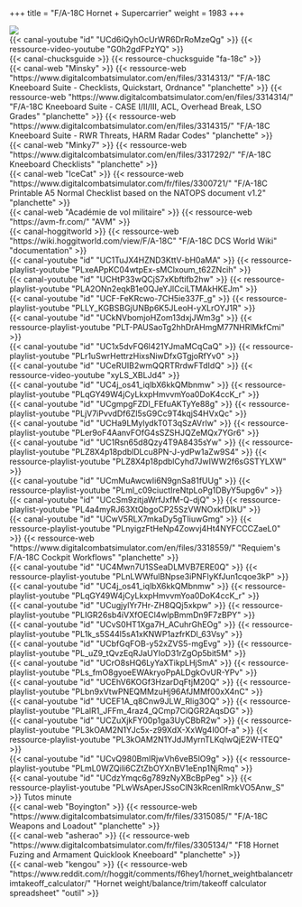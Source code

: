 +++
title = "F/A-18C Hornet + Supercarrier"
weight = 1983
+++

<img src=/apprentissage/fa18c_formation.png class=decoration />

<div class="contenu"> <!-- le hangar de Sklang //-->
{{< canal-youtube "id" "UCd6iQyhOcUrWR6DrRoMzeQg" >}}
{{< ressource-video-youtube "G0h2gdFPzYQ" >}}
</div>

<div class="contenu"> <!-- Chuck's guide //-->
{{< canal-chucksguide >}}
{{< ressource-chucksguide "fa-18c" >}}
</div>

<div class="contenu de_qualite"> <!-- Minsky //-->
{{< canal-web "Minsky" >}}
{{< ressource-web "https://www.digitalcombatsimulator.com/en/files/3314313/" "F/A-18C Kneeboard Suite - Checklists, Quickstart, Ordnance" "planchette" >}}
{{< ressource-web "https://www.digitalcombatsimulator.com/en/files/3314314/" "F/A-18C Kneeboard Suite - CASE I/II/III, ACL, Overhead Break, LSO Grades" "planchette" >}}
{{< ressource-web "https://www.digitalcombatsimulator.com/en/files/3314315/" "F/A-18C Kneeboard Suite - RWR Threats, HARM Radar Codes" "planchette" >}}
</div>

<div class="contenu de_qualite"> <!-- Minky7 //-->
{{< canal-web "Minky7" >}}
{{< ressource-web "https://www.digitalcombatsimulator.com/en/files/3317292/" "F/A-18C Kneeboard Checklists" "planchette" >}}
</div>

<div class="contenu"> <!-- IceCat //-->
{{< canal-web "IceCat" >}}
{{< ressource-web "https://www.digitalcombatsimulator.com/fr/files/3300721/" "F/A-18C Printable A5 Normal Checklist based on the NATOPS document v1.2" "planchette" >}}
</div>

<div class="contenu de_qualite"> <!-- AVM //-->
{{< canal-web "Académie de vol militaire" >}}
{{< ressource-web "https://avm-fr.com/" "AVM" >}}
</div>

<div class="contenu de_qualite"> <!-- Hoggitworld //-->
{{< canal-hoggitworld >}}
{{< ressource-web "https://wiki.hoggitworld.com/view/F/A-18C" "F/A-18C DCS World Wiki" "documentation" >}}
</div>

<div class="contenu de_qualite"> <!-- EFPV //-->
{{< canal-youtube "id" "UC1TuJX4HZND3KttV-bH0aMA" >}}
{{< ressource-playlist-youtube "PLxeAPpKC04wtpEx-sMClxoum_t62ZNcih" >}}
</div>

<div class="contenu de_qualite"> <!-- CheckSix //-->
{{< canal-youtube "id" "UCHtP33wQCjS7xKbftifb2hw" >}}
{{< ressource-playlist-youtube "PLA2ONn2eqkB1e0QJeYJlCciLTMAkHKEJm" >}}
</div>

<div class="contenu de_qualite"> <!-- Deephack //-->
{{< canal-youtube "id" "UCF-FeKRcwo-7CH5ie337F_g" >}}
{{< ressource-playlist-youtube "PLLY_KGBSBGjUNBp6K5JLeoH-yXLrOYJ1R" >}}
</div>

<div class="contenu de_qualite"> <!-- Zanck //-->
{{< canal-youtube "id" "UCkNVbomjoHZom13dxjJWm3g" >}}
{{< ressource-playlist-youtube "PLT-PAUSaoTg2hhDrAHmgM77NHRlMkfCmi" >}}
</div>

<div class="contenu de_qualite"> <!-- Photun //-->
{{< canal-youtube "id" "UC1x5dvFQ6l421YJmaMCqCaQ" >}}
{{< ressource-playlist-youtube "PLr1uSwrHettrzHixsNiwDfxGTgjoRfYv0" >}}
</div>

<div class="contenu de_qualite"> <!-- Tigrou //-->
{{< canal-youtube "id" "UCeRUIB2wmQQRTRrdwFTdIdQ" >}}
{{< ressource-video-youtube "xyLS_XBLJd4" >}}
</div>

<div class="contenu"> <!-- Fox 3 DCS //-->
{{< canal-youtube "id" "UC4j_os41_iqlbX6kkQMbnmw" >}}
{{< ressource-playlist-youtube "PLqGY49W4jCyLkxpHmvvmYoa0DoK4ccK_r" >}}
</div>

<div class="contenu"> <!-- Doc //-->
{{< canal-youtube "id" "UCgmpgFZDI_FEfuAKTyYe88g" >}}
{{< ressource-playlist-youtube "PLjV7iPvvdDf6Zl5sG9Cc9T4kqjS4HVxQc" >}}
</div>

<div class="contenu"> <!-- Matt Waggner //-->
{{< canal-youtube "id" "UCHa9LMylydkT0T3qSzAVrlw" >}}
{{< ressource-playlist-youtube "PLer9oF4AanvFOfG4sSZSHJQZeMQx7YGr6" >}}
</div>

<div class="contenu"> <!-- Spud Spike //-->
{{< canal-youtube "id" "UC1Rsn65d8Qzy4T9A8435sYw" >}}
{{< ressource-playlist-youtube "PLZ8X4p18pdblDLcu8PN-J-ydPw1aZw9S4" >}}
{{< ressource-playlist-youtube "PLZ8X4p18pdblCyhd7JwIWW2f6sGSTYLXW" >}}
</div>

<div class="contenu"> <!-- RedKite //-->
{{< canal-youtube "id" "UCmMuAwcwIi6N9gnSa81fUUg" >}}
{{< ressource-playlist-youtube "PLml_c09ciuctIreNtpLoPg1DByY5upg6v" >}}
</div>

<div class="contenu"> <!-- Tricker //-->
{{< canal-youtube "id" "UCcSm9zitjaWrfJxfM-Q-djQ" >}}
{{< ressource-playlist-youtube "PL4a4myRJ63XtQbgoCP25SzVWNOxkfDIkU" >}}
</div>

<div class="contenu"> <!-- Requiem / The Air Combat Tutorial Library //-->
{{< canal-youtube "id" "UCwV5RLX7mkaDy5gTIiuwGmg" >}}
{{< ressource-playlist-youtube "PLnyigzFtHeNp4Zowvj4Ht4NYFCCCZaeL0" >}}
{{< ressource-web "https://www.digitalcombatsimulator.com/en/files/3318559/" "Requiem's F/A-18C Cockpit Workflows" "planchette" >}}
</div>

<div class="contenu"> <!-- Tactical Pascale //-->
{{< canal-youtube "id" "UC4Mwn7U1SSeaDLMVB7ERE0Q" >}}
{{< ressource-playlist-youtube "PLnLWWfulBNpse3iPNFlyKfJun1cqoe3kP" >}}
</div>

<div class="contenu"> <!-- Fox 3 DCS //-->
{{< canal-youtube "id" "UC4j_os41_iqlbX6kkQMbnmw" >}}
{{< ressource-playlist-youtube "PLqGY49W4jCyLkxpHmvvmYoa0DoK4ccK_r" >}}
</div>

<div class="contenu"> <!-- Groupement de Chasse 22 //-->
{{< canal-youtube "id" "UCugjylYr7Hr-ZH8QQj5xkpw" >}}
{{< ressource-playlist-youtube "PLIGR26sb4iVXfOECl4wlpBmmDn9F7zBPY" >}}
</div>

<div class="contenu"> <!-- Dilixo //-->
{{< canal-youtube "id" "UCvS0HT1Xga7H_ACuhrGhEOg" >}}
{{< ressource-playlist-youtube "PL1k_s5S44l5sA1xKNWP1azfrKDl_63Vsy" >}}
</div>

<div class="contenu"> <!-- Commander Steinsch //-->
{{< canal-youtube "id" "UCbfGqFOB-y52xZVS5-mgEvg" >}}
{{< ressource-playlist-youtube "PL_uZ9_tQvzEqRJaUYIoD31rZgOp5bit5M" >}}
</div>

<div class="contenu"> <!-- 104th Maverick //-->
{{< canal-youtube "id" "UCrO8sHQ6LyYaXTikpLHjSmA" >}}
{{< ressource-playlist-youtube "PLs_fmO8gyoeEWAkryoPpALDgkOvUR-YPv" >}}
</div>

<div class="contenu"> <!-- Alias //-->
{{< canal-youtube "id" "UCEhV6KOGf3HzarDqFtjM20Q" >}}
{{< ressource-playlist-youtube "PLbn9xVtwPNEQMMzuHj96AfJMMf00xX4nC" >}}
</div>

<div class="contenu"> <!-- Association VEAF //-->
{{< canal-youtube "id" "UCEF1A_q8Cnw9JLW_Rlig3OQ" >}}
{{< ressource-playlist-youtube "PLalR1_JFFm_4raz4_QCmp7CiQGR2AqsDG" >}}
</div>

<div class="contenu"> <!-- Grim Reapers //-->
{{< canal-youtube "id" "UCZuXjkFY00p1ga3UyCBbR2w" >}}
{{< ressource-playlist-youtube "PL3kOAM2N1YJc5x-z99XdX-XxWg4I0Of-a" >}}
{{< ressource-playlist-youtube "PL3kOAM2N1YJdJMyrnTLKqIwQjE2W-ITEQ" >}}
</div>

<div class="contenu"> <!-- Banana Mayo //-->
{{< canal-youtube "id" "UCvQ980BmIRjwVh6veB5lO9g" >}}
{{< ressource-playlist-youtube "PLmL0WZQili6CZtZbOYXnBV1eEnp1NjRmq" >}}
</div>

<div class="contenu"> <!-- Empnicolas LzT //-->
{{< canal-youtube "id" "UCdzYmqc6g789zNyXBcBpPeg" >}}
{{< ressource-playlist-youtube "PLwWsAperJSsoClN3kRcenIRmkVO5Anw_S" >}} Tutos minute
</div>

<div class="contenu"> <!-- Boyington //-->
{{< canal-web "Boyington" >}}
{{< ressource-web "https://www.digitalcombatsimulator.com/fr/files/3315085/" "F/A-18C Weapons and Loadout" "planchette" >}}
</div>

<div class="contenu"> <!-- asherao //-->
{{< canal-web "asherao" >}}
{{< ressource-web "https://www.digitalcombatsimulator.com/fr/files/3305134/" "F18 Hornet Fuzing and Armament Quicklook Kneeboard" "planchette" >}}
</div>

<div class="contenu"> <!-- kengou //-->
{{< canal-web "kengou" >}}
{{< ressource-web "https://www.reddit.com/r/hoggit/comments/f6hey1/hornet_weightbalancetrimtakeoff_calculator/" "Hornet weight/balance/trim/takeoff calculator spreadsheet" "outil" >}}
</div>

